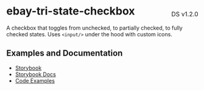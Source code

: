 <h1 style="display: flex; justify-content: space-between; align-items: center;">
    <span>
        ebay-tri-state-checkbox
    </span>
    <span style="font-weight: normal; font-size: medium; margin-bottom: -15px;">
        DS v1.2.0
    </span>
</h1>

A checkbox that toggles from unchecked, to partially checked, to fully checked states. Uses `<input/>` under the hood with custom icons.

## Examples and Documentation

- [Storybook](https://ebay.github.io/ebayui-core/?path=/story/form-input-ebay-tri-state-checkbox)
- [Storybook Docs](https://ebay.github.io/ebayui-core/?path=/docs/form-input-ebay-tri-state-checkbox)
- [Code Examples](https://github.com/eBay/ebayui-core/tree/master/src/components/ebay-tri-state-checkbox/examples)
